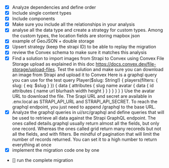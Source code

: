 - [x] Analyze dependencies and define order
- [x] Include single content types
- [x] Include components
- [x] Make sure you include all the relationships in your analysis
- [x] analyse all the data type and create a strategy for custom types. Among the custom types, the location fields are storing mapbox json
- [x] example of GeoJSON + double storage
- [x] Upsert strategy (keep the strapi ID) to be able to replay the migration
- [x] review the Convex schema to make sure it matches this analysis
- [x] Find a solution to import images from Strapi to Convex using Convex File Storage upload as explained in this doc https://docs.convex.dev/file-storage/upload-files. Test the solution and make sure you can download an image from Strapi and upload it to Convex
      Here is a graphql query you can use for the test
      query Player($slug: String!) {
      players(filters: { slug: { eq: $slug } }) {
      data {
      attributes {
      slug
      name
      avatar {
      data {
      id
      attributes {
      name
      url
      blurhash
      width
      height
      }
      }
      }
      }
      }
      }
      }
      Use the avatar URL to download the file.
      The Srapi URL and secret are available in .env.local as STRAPI_API_URL and STRAPI_API_SECRET. To reach the graphql endpoint, you just need to append /graphql to the base URL.
- [x] Analyze the graphql queries in ui/src/graphql and define queries that will be used to retrieve all data against the Strapi GraphQL endpoint. The ones called details.graphql usually return almost all the fields, but only one record. Whereas the ones called grid return many recoreds but not all the fields, and with filters. Be mindful of pagination that will limit the number of records returned. You can set it to a high number to return everything at once
- [x] implement the migration code one by one
- [] run the complete migration
